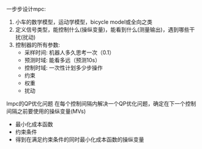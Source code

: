 一步步设计mpc:
1. 小车的数学模型，运动学模型，bicycle model或全向之类
2. 定义信号类型，能控制什么(操纵变量)，能看到什么(测量输出)，遇到哪些干扰(扰动)
3. 控制器的所有参数:
    - 采样时间: 机器人多久思考一次（0.1）
    - 预测时域: 能看多远（预测10s）
    - 控制时域: 一次性计划多少步操作
    - 约束
    - 权重
    - 扰动

lmpc的QP优化问题
在每个控制间隔内解决一个QP优化问题，确定在下一个控制间隔之前要使用的操纵变量(MVs)
- 最小化成本函数
- 约束条件
- 得到在满足约束条件的同时最小化成本函数的操纵变量